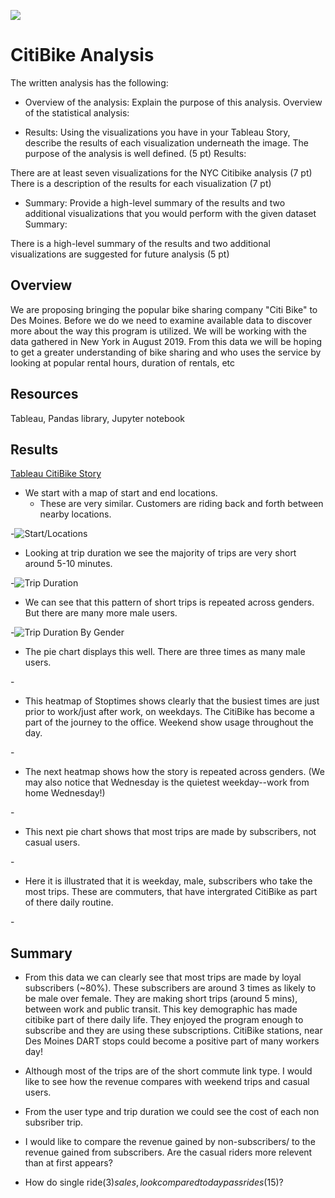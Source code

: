 

![]("../Resoruces/Citi_Bike_logo.jpg")

# CitiBike Analysis



The written analysis has the following:

- Overview of the analysis: Explain the purpose of this analysis.
Overview of the statistical analysis:

- Results: Using the visualizations you have in your Tableau Story, describe the results of each visualization underneath the image.
The purpose of the analysis is well defined. (5 pt)
Results:

There are at least seven visualizations for the NYC Citibike analysis (7 pt)
There is a description of the results for each visualization (7 pt)


 - Summary: Provide a high-level summary of the results and two additional visualizations that you would perform with the given dataset
Summary:

There is a high-level summary of the results and two additional visualizations are suggested for future analysis (5 pt)


## Overview

We are proposing bringing the popular bike sharing company "Citi Bike" to Des Moines.  Before we do we need to examine available data to discover more about the way this program is utilized.  We will be working with the data gathered in New York in August 2019.  From this data we will be hoping to get a greater understanding of bike sharing and who uses the service by looking at popular rental hours, duration of rentals, etc  

## Resources
Tableau, Pandas library, Jupyter notebook

## Results

[Tableau CitiBike Story](https://public.tableau.com/profile/russell.shelley#!/vizhome/CitiBikeProject_16148927450710/WhoUsesCitiBike)


-  We start with a map of start and end locations. 
    - These are very similar. Customers are riding back and forth between nearby locations.

-![Start/Locations](../Resources/start_end.png)


- Looking at trip duration we see the majority of trips are very short around 5-10 minutes.

-![Trip Duration](../Resources/trip_duration.png)

- We can see that this pattern of short trips is repeated across genders. But there are many more male users.

-![Trip Duration By Gender](../Resources/trip_duration_by_gender.png)

- The pie chart displays this well. There are three times as many male users.

-![]()

- This heatmap of Stoptimes shows clearly that the busiest times are just prior to work/just after work, on weekdays. The CitiBike has become a part of the journey to the office. Weekend show usage throughout the day.

-![]()

- The next heatmap shows how the story is repeated across genders. (We may also notice that Wednesday is the quietest weekday--work from home Wednesday!)

-![]()

- This next pie chart shows that most trips are made by subscribers, not casual users.

-![]()

- Here it is illustrated that it is weekday, male, subscribers who take the most trips.  These are commuters, that have intergrated CitiBike as part of there daily routine.

-![]()








## Summary

 - From this data we can clearly see that most trips are made by loyal subscribers (~80%).  These subscribers are around 3 times as likely to be male over female. They are making short trips (around 5 mins), between work and public transit.
 This key demographic has made citibike part of there daily life.  They enjoyed the program enough to subscribe and they are using these subscriptions.  CitiBike stations, near Des Moines DART stops could become a positive part of many workers day!  

- Although most of the trips are of the short commute link type. I would like to see how the revenue compares with weekend trips and casual users.  
- From the user type and trip duration we could see the cost of each non subsriber trip.
- I would like to compare the revenue gained by non-subscribers/ to the revenue gained from subscribers. Are the casual riders more relevent than at first appears?  
- How do single ride($3) sales, look compared to day pass rides($15)? 